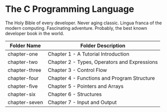 # The C Programming Language

The Holy Bible of every developer. Never aging classic. Lingua franca of the modern computing. Fascinating adventure. Probably, the best known developer book in the world.

| Folder Name | Folder Description |
|-------------|--------------------|
| chapter-one | Chapter 1 - A Tutorial Introduction |
| chapter-two | Chapter 2 - Types, Operators and Expressions |
| chapter-three | Chapter 3 - Control Flow |
| chapter-four | Chapter 4 - Functions and Program Structure |
| chapter-five | Chapter 5 - Pointers and Arrays |
| chapter-six | Chapter 6 - Structures |
| chapter-seven | Chapter 7 - Input and Output |
